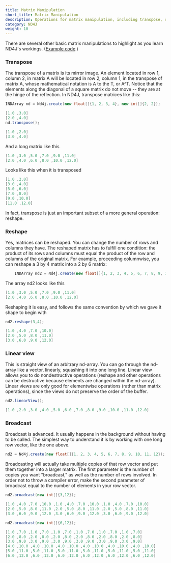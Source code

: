 ```yaml
---
title: Matrix Manipulation
short_title: Matrix Manipulation
description: Operations for matrix manipulation, including transpose, reshape, in ND4J.
category: ND4J
weight: 10
---
```



There are several other basic matrix manipulations to highlight as you learn ND4J's workings. ([Example code](https://github.com/SkymindIO/nd4j-examples/blob/master/src/main/java/org/nd4j/examples/ReshapeOperationExample.java).)

### Transpose

The transpose of a matrix is its mirror image. An element located in row 1, column 2, in matrix A will be located in row 2, column 1, in the transpose of matrix A, whose mathematical notation is A to the T, or A^T. Notice that the elements along the diagonal of a square matrix do not move -- they are at the hinge of the reflection. In ND4J, transpose matrices like this:
```java
INDArray nd = Nd4j.create(new float[]{1, 2, 3, 4}, new int[]{2, 2});

[1.0 ,3.0]
[2.0 ,4.0]                                                                                                                      
nd.transpose();

[1.0 ,2.0]
[3.0 ,4.0]
```
And a long matrix like this
```java
[1.0 ,3.0 ,5.0 ,7.0 ,9.0 ,11.0]
[2.0 ,4.0 ,6.0 ,8.0 ,10.0 ,12.0]
```
Looks like this when it is transposed
```java
[1.0 ,2.0]
[3.0 ,4.0]
[5.0 ,6.0]
[7.0 ,8.0]
[9.0 ,10.0]
[11.0 ,12.0]
```
In fact, transpose is just an important subset of a more general operation: reshape.

### Reshape

Yes, matrices can be reshaped. You can change the number of rows and columns they have. The reshaped matrix has to fulfill one condition: the product of its rows and columns must equal the product of the row and columns of the original matrix. For example, proceeding columnwise, you can reshape a 3 by 4 matrix into a 2 by 6 matrix:
```java
    INDArray nd2 = Nd4j.create(new float[]{1, 2, 3, 4, 5, 6, 7, 8, 9, 10, 11, 12}, new int[]{2, 6});
```
The array nd2 looks like this
```java
[1.0 ,3.0 ,5.0 ,7.0 ,9.0 ,11.0]
[2.0 ,4.0 ,6.0 ,8.0 ,10.0 ,12.0]
```
Reshaping it is easy, and follows the same convention by which we gave it shape to begin with
```java
nd2.reshape(3,4);

[1.0 ,4.0 ,7.0 ,10.0]
[2.0 ,5.0 ,8.0 ,11.0]
[3.0 ,6.0 ,9.0 ,12.0]
```
### Linear view

This is straight view of an arbitrary nd-array. You can go through the nd-array like a vector, linearly, squashing it into one long line. Linear view allows you to do nondestructive operations (reshape and other operations can be destructive because elements are changed within the nd-array). Linear views are only good for elementwise operations (rather than matrix operations), since the views do not preserve the order of the buffer.
```java
nd2.linearView();

[1.0 ,2.0 ,3.0 ,4.0 ,5.0 ,6.0 ,7.0 ,8.0 ,9.0 ,10.0 ,11.0 ,12.0]
```
### Broadcast

Broadcast is advanced. It usually happens in the background without having to be called. The simplest way to understand it is by working with one long row vector, like the one above.
```java
nd2 = Nd4j.create(new float[]{1, 2, 3, 4, 5, 6, 7, 8, 9, 10, 11, 12});
```
Broadcasting will actually take multiple copies of that row vector and put them together into a larger matrix. The first parameter is the number of copies you want "broadcast," as well as the number of rows involved. In order not to throw a compiler error, make the second parameter of broadcast equal to the number of elements in your row vector.
```java
nd2.broadcast(new int[]{3,12});

[1.0 ,4.0 ,7.0 ,10.0 ,1.0 ,4.0 ,7.0 ,10.0 ,1.0 ,4.0 ,7.0 ,10.0]
[2.0 ,5.0 ,8.0 ,11.0 ,2.0 ,5.0 ,8.0 ,11.0 ,2.0 ,5.0 ,8.0 ,11.0]
[3.0 ,6.0 ,9.0 ,12.0 ,3.0 ,6.0 ,9.0 ,12.0 ,3.0 ,6.0 ,9.0 ,12.0]

nd2.broadcast(new int[]{6,12});

[1.0 ,7.0 ,1.0 ,7.0 ,1.0 ,7.0 ,1.0 ,7.0 ,1.0 ,7.0 ,1.0 ,7.0]
[2.0 ,8.0 ,2.0 ,8.0 ,2.0 ,8.0 ,2.0 ,8.0 ,2.0 ,8.0 ,2.0 ,8.0]
[3.0 ,9.0 ,3.0 ,9.0 ,3.0 ,9.0 ,3.0 ,9.0 ,3.0 ,9.0 ,3.0 ,9.0]
[4.0 ,10.0 ,4.0 ,10.0 ,4.0 ,10.0 ,4.0 ,10.0 ,4.0 ,10.0 ,4.0 ,10.0]
[5.0 ,11.0 ,5.0 ,11.0 ,5.0 ,11.0 ,5.0 ,11.0 ,5.0 ,11.0 ,5.0 ,11.0]
[6.0 ,12.0 ,6.0 ,12.0 ,6.0 ,12.0 ,6.0 ,12.0 ,6.0 ,12.0 ,6.0 ,12.0]
```